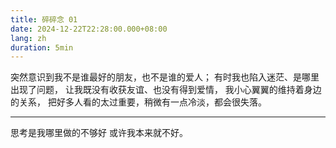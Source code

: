 ```yaml
---
title: 碎碎念 01
date: 2024-12-22T22:28:00.000+08:00
lang: zh
duration: 5min
---
```


突然意识到我不是谁最好的朋友，也不是谁的爱人；
有时我也陷入迷茫、是哪里出现了问题，
让我既没有收获友谊、也没有得到爱情，
我小心翼翼的维持着身边的关系，
把好多人看的太过重要，稍微有一点冷淡，都会很失落。

---

思考是我哪里做的不够好 或许我本来就不好。
